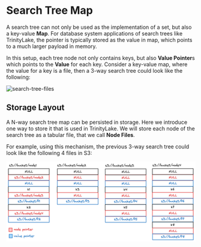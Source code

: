 # Search Tree Map

A search tree can not only be used as the implementation of a set, but also a key-value **Map**.
For database system applications of search trees like TrinityLake,
the pointer is typically stored as the value in map, which points to a much larger payload in memory.

In this setup, each tree node not only contains keys,
but also **Value Pointer**s which points to the **Value** for each key.
Consider a key-value map, where the value for a key is a file,
then a 3-way search tree could look like the following:

![search-tree-files](search-tree-files.png)

## Storage Layout

A N-way search tree map can be persisted in storage.
Here we introduce one way to store it that is used in TrinityLake.
We will store each node of the search tree as a tabular file, that we call **Node Files**.

For example, using this mechanism, the previous 3-way search tree could look like the following 4 files in S3:

![search-tree-map-storage](search-tree-map-storage.png)